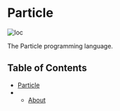 # Particle
![loc](https://img.shields.io/endpoint?url=https://ghloc.vercel.app/api/zanderlewis/php-particle/badge?filter=.php$&label=Lines%20of%20Code%20(PHP)&color=B66BFE)

The Particle programming language.

## Table of Contents
- [Particle](#particle)
- - [About](#about)
